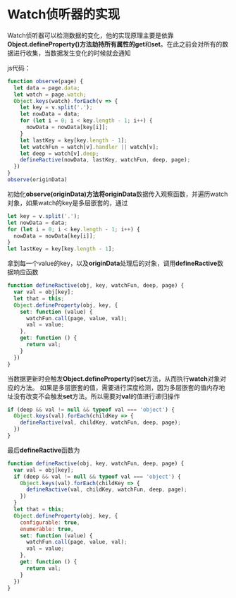 # Watch侦听器的实现
Watch侦听器可以检测数据的变化，他的实现原理主要是依靠**Object.defineProperty()**方法劫持所有属性的**get**和**set**。在此之前会对所有的数据进行收集，当数据发生变化的时候就会通知

js代码：
```javascript
function observe(page) {
  let data = page.data;
  let watch = page.watch;
  Object.keys(watch).forEach(v => {
    let key = v.split('.');
    let nowData = data;
    for (let i = 0; i < key.length - 1; i++) {
      nowData = nowData[key[i]];
    }
    let lastKey = key[key.length - 1];
    let watchFun = watch[v].handler || watch[v];
    let deep = watch[v].deep;
    defineRactive(nowData, lastKey, watchFun, deep, page);
  })
}
observe(originData)
```
初始化**observe(originData)**方法将**originData**数据传入观察函数，并遍历watch对象，如果watch的key是多层嵌套的，通过
```javascript
let key = v.split('.');
let nowData = data;
for (let i = 0; i < key.length - 1; i++) {
  nowData = nowData[key[i]];
}
let lastKey = key[key.length - 1];
```
拿到每一个value的key，以及**originData**处理后的对象，调用**defineRactive**数据响应函数
```javascript
function defineRactive(obj, key, watchFun, deep, page) {
  var val = obj[key];
  let that = this;
  Object.defineProperty(obj, key, {
    set: function (value) {
      watchFun.call(page, value, val);
      val = value;
    },
    get: function () {
      return val;
    }
  })
}  
```
当数据更新时会触发**Object.defineProperty**的**set**方法，从而执行**watch**对象对应的方法。
如果是多层嵌套的值，需要进行深度检测，因为多层嵌套的值内存地址没有改变不会触发**set**方法。所以需要对**val**的值进行递归操作
```javascript
if (deep && val != null && typeof val === 'object') {
  Object.keys(val).forEach(childKey => {
    defineRactive(val, childKey, watchFun, deep, page);
  })
}
```
最后**defineRactive**函数为
```javascript
function defineRactive(obj, key, watchFun, deep, page) {
  var val = obj[key];
  if (deep && val != null && typeof val === 'object') {
    Object.keys(val).forEach(childKey => {
      defineRactive(val, childKey, watchFun, deep, page);
    })
  }
  let that = this;
  Object.defineProperty(obj, key, {
    configurable: true,
    enumerable: true,
    set: function (value) {
      watchFun.call(page, value, val);
      val = value;
    },
    get: function () {
      return val;
    }
  })
}  
```